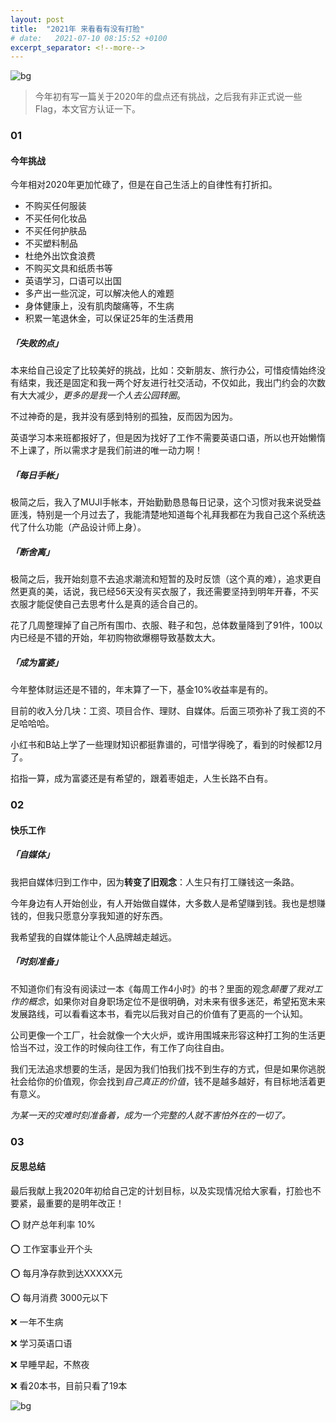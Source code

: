 ```yaml
---
layout: post
title:  "2021年 来看看有没有打脸"
# date:   2021-07-10 08:15:52 +0100
excerpt_separator: <!--more-->
---
```


![bg](https://blog.dosth.cool/assets/img/2.png)

<!--more-->


> 今年初有写一篇关于2020年的盘点还有挑战，之后我有非正式说一些Flag，本文官方认证一下。


### 01

#### 今年挑战

今年相对2020年更加忙碌了，但是在自己生活上的自律性有打折扣。

- 不购买任何服装
- 不买任何化妆品
- 不买任何护肤品
- 不买塑料制品
- 杜绝外出饮食浪费
- 不购买文具和纸质书等
- 英语学习，口语可以出国
- 多产出一些沉淀，可以解决他人的难题
- 身体健康上，没有肌肉酸痛等，不生病
- 积累一笔退休金，可以保证25年的生活费用


##### 「失败的点」

本来给自己设定了比较美好的挑战，比如：交新朋友、旅行办公，可惜疫情始终没有结束，我还是固定和我一两个好友进行社交活动，不仅如此，我出门约会的次数有大大减少，*更多的是我一个人去公园转圈*。

不过神奇的是，我并没有感到特别的孤独，反而因为因为。

英语学习本来班都报好了，但是因为找好了工作不需要英语口语，所以也开始懒惰不上课了，所以需求才是我们前进的唯一动力啊！

##### 「每日手帐」

极简之后，我入了MUJI手帐本，开始勤勤恳恳每日记录，这个习惯对我来说受益匪浅，特别是一个月过去了，我能清楚地知道每个礼拜我都在为我自己这个系统迭代了什么功能（产品设计师上身）。

##### 「断舍离」

极简之后，我开始刻意不去追求潮流和短暂的及时反馈（这个真的难），追求更自然更真的美，话说，我已经56天没有买衣服了，我还需要坚持到明年开春，不买衣服才能促使自己去思考什么是真的适合自己的。

花了几周整理掉了自己所有围巾、衣服、鞋子和包，总体数量降到了91件，100以内已经是不错的开始，年初购物欲爆棚导致基数太大。

##### 「成为富婆」

今年整体财运还是不错的，年末算了一下，基金10%收益率是有的。

目前的收入分几块：工资、项目合作、理财、自媒体。后面三项弥补了我工资的不足哈哈哈。

小红书和B站上学了一些理财知识都挺靠谱的，可惜学得晚了，看到的时候都12月了。

掐指一算，成为富婆还是有希望的，跟着枣姐走，人生长路不白有。

### 02
#### 快乐工作

##### 「自媒体」

我把自媒体归到工作中，因为**转变了旧观念**：人生只有打工赚钱这一条路。

今年身边有人开始创业，有人开始做自媒体，大多数人是希望赚到钱。我也是想赚钱的，但我只愿意分享我知道的好东西。

我希望我的自媒体能让个人品牌越走越远。


##### 「时刻准备」

不知道你们有没有阅读过一本《每周工作4小时》的书？里面的观念*颠覆了我对工作的概念*，如果你对自身职场定位不是很明确，对未来有很多迷茫，希望拓宽未来发展路线，可以看看这本书，看完以后我对自己的价值有了更高的一个认知。

公司更像一个工厂，社会就像一个大火炉，或许用围城来形容这种打工狗的生活更恰当不过，没工作的时候向往工作，有工作了向往自由。

我们无法追求想要的生活，是因为我们怕我们找不到生存的方式，但是如果你逃脱社会给你的价值观，你会找到*自己真正的价值*，钱不是越多越好，有目标地活着更有意义。

*为某一天的灾难时刻准备着，成为一个完整的人就不害怕外在的一切了。*


### 03
#### 反思总结

最后我献上我2020年初给自己定的计划目标，以及实现情况给大家看，打脸也不要紧，最重要的是明年改正！


⭕️ 财产总年利率 10%

⭕️ 工作室事业开个头

⭕️ 每月净存款到达XXXXX元

⭕️ 每月消费 3000元以下

❌ 一年不生病

❌ 学习英语口语

❌ 早睡早起，不熬夜

❌ 看20本书，目前只看了19本


![bg](https://blog.dosth.cool/assets/img/end.png)
